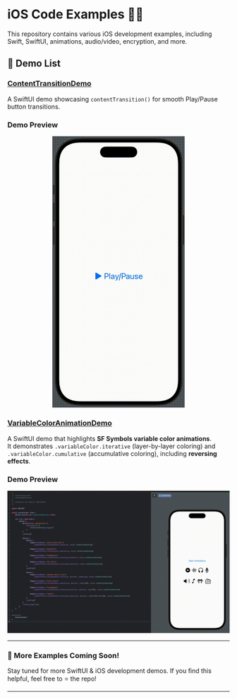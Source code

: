 # iOS Code Examples 📱💡

This repository contains various iOS development examples, including Swift, SwiftUI, animations, audio/video, encryption, and more.

## 📂 Demo List

### [ContentTransitionDemo](https://github.com/FoksWang/iOS-Code-Examples/tree/main/ContentTransitionDemo/ContentTransitionDemo)
A SwiftUI demo showcasing `contentTransition()` for smooth Play/Pause button transitions.

### Demo Preview
<p align="center">
    <img src="https://github.com/FoksWang/iOS-Code-Examples/blob/main/ContentTransitionDemo/ContentTransitionDemo/ContentTransitionDemo.gif" width="300">
</p>

### [VariableColorAnimationDemo](https://github.com/FoksWang/iOS-Code-Examples/tree/main/VariableColorAnimationDemo/VariableColorAnimationDemo)
A SwiftUI demo that highlights **SF Symbols variable color animations**.  
It demonstrates `.variableColor.iterative` (layer-by-layer coloring) and `.variableColor.cumulative` (accumulative coloring), including **reversing effects**.

### Demo Preview
<p align="center">
    <img src="https://github.com/FoksWang/iOS-Code-Examples/blob/main/Animated%20Audio%20Icons/AnimatedAudioIcons/AnimatedAudioIcons.gif" width="1000">
</p>

---

### 📌 More Examples Coming Soon!

Stay tuned for more SwiftUI & iOS development demos. If you find this helpful, feel free to ⭐️ the repo!

---
